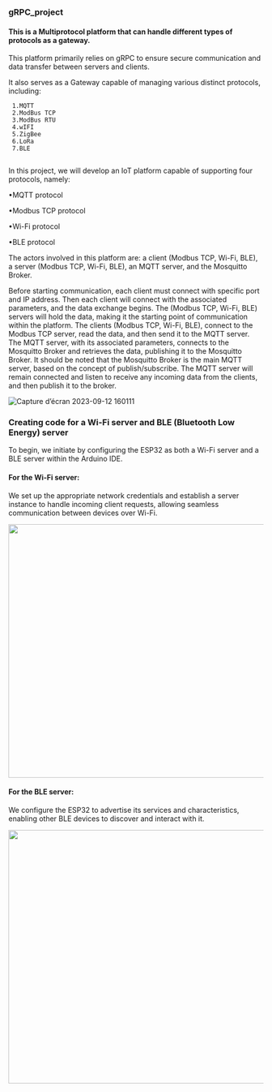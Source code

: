 ### gRPC_project

#### This is a Multiprotocol platform that can handle different types of protocols as a gateway.


This platform primarily relies on gRPC to ensure secure communication and data transfer between servers and clients. 

It also serves as a Gateway capable of managing various distinct protocols, including:

```
 1.MQTT
 2.ModBus TCP
 3.ModBus RTU 
 4.wIFI
 5.ZigBee
 6.LoRa
 7.BLE


```

In this project, we will develop an IoT platform capable of supporting four protocols, namely:

•MQTT protocol

•Modbus TCP protocol

•Wi-Fi protocol

•BLE protocol


The actors involved in this platform are: a client (Modbus TCP, Wi-Fi, BLE), a server (Modbus
TCP, Wi-Fi, BLE), an MQTT server, and the Mosquitto Broker.

Before starting communication, each client must connect with specific port and IP address.
Then each client will connect with the associated parameters, and the data exchange begins.
The (Modbus TCP, Wi-Fi, BLE) servers will hold the data, making it the starting point of
communication within the platform. The clients (Modbus TCP, Wi-Fi, BLE), connect to the
Modbus TCP server, read the data, and then send it to the MQTT server. The MQTT server,
with its associated parameters, connects to the Mosquitto Broker and retrieves the data,
publishing it to the Mosquitto Broker.
It should be noted that the Mosquitto Broker is the main MQTT server, based on the concept of
publish/subscribe. 
The MQTT server will remain connected and listen to receive any incoming data from the
clients, and then publish it to the broker.

![Capture d’écran 2023-09-12 160111](https://github.com/AbirOuerghi072/gRPC_project/assets/144790093/8e4dcffb-eae1-4f8d-ba93-c850f4cd8319)

### Creating code for a Wi-Fi server and BLE (Bluetooth Low Energy) server

To begin, we initiate by configuring the ESP32 as both a Wi-Fi server and a BLE server within the Arduino IDE. 
#### For the Wi-Fi server:
We set up the appropriate network credentials and establish a server instance to handle incoming client requests, allowing seamless communication between devices over Wi-Fi. 

<img src="https://github.com/AbirOuerghi072/gRPC_project/assets/144790093/bd99c0c4-8ea4-4deb-8a9d-443acaabaead" width="600" height="500">
 
#### For the BLE server:
We configure the ESP32 to advertise its services and characteristics, enabling other BLE devices to discover and interact with it. 

<img src="https://github.com/AbirOuerghi072/gRPC_project/assets/144790093/1a64a83e-49fe-4f55-8800-8482770cfe6c" width="600" height="500">
